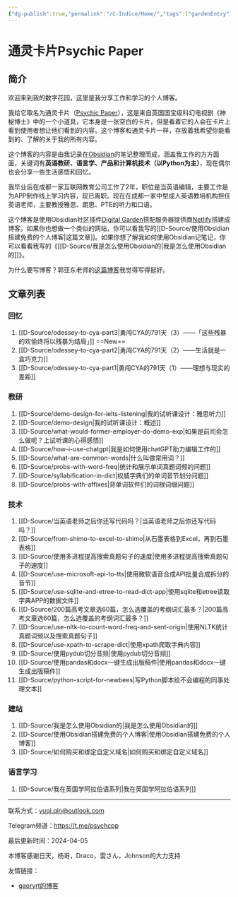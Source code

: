 ```yaml
---
{"dg-publish":true,"permalink":"/C-Indice/Home/","tags":["gardenEntry"],"created":"2023-09-21T09:27:51.000+08:00"}
---
```


# 通灵卡片Psychic Paper

## 简介
欢迎来到我的数字花园，这里是我分享工作和学习的个人博客。

我给它取名为通灵卡片（[Psychic Paper](https://tardis.fandom.com/wiki/Psychic_paper)），这是来自英国国宝级科幻电视剧《神秘博士》中的一个小道具，它本身是一张空白的卡片，但是看着它的人会在卡片上看到使用者想让他们看到的内容。这个博客和通灵卡片一样，存放着我希望你能看到的、了解的关于我的所有内容。

这个博客的内容是由我记录在[Obsidian](https://obsidian.md)的笔记整理而成，涵盖我工作的方方面面，关键词有**英语教研、语言学、产品和计算机技术（以Python为主）**，现在偶尔也会分享一些生活感悟和回忆。

我毕业后在成都一家互联网教育公司工作了2年，职位是当英语编辑，主要工作是为APP制作线上学习内容，现已离职。现在在成都一家中型成人英语教培机构担任英语老师，主要教授雅思、朗思、PTE的听力和口语。

这个博客是使用Obsidian社区插件[Digital Garden](https://github.com/obsidianMkdocs/obsidian-github-publisher)搭配服务器提供商[Netlify](https://app.netlify.com/teams/yuqiqin-a/overview)搭建成博客。如果你也想做一个类似的网站，你可以看我写的[[D-Source/使用Obsidian搭建免费的个人博客\|这篇文章]]。如果你想了解我如何使用Obsidian记笔记，你可以看看我写的《[[D-Source/我是怎么使用Obsidian的\|我是怎么使用Obsidian的]]》。

为什么要写博客？郭亚东老师的[这篇博客](https://www.dannyguo.com/blog/why-i-blog)我觉得写得挺好。


## 文章列表
### 回忆
1. [[D-Source/odessey-to-cya-part3\|勇闯CYA的791天（3）——「这些残暴的欢愉终将以残暴为结局」]] ==New==
2. [[D-Source/odessey-to-cya-part2\|勇闯CYA的791天（2）——生活就是一盒巧克力]] 
3. [[D-Source/odessey-to-cya-part1\|勇闯CYA的791天（1）——理想与现实的差距]]

### 教研
1. [[D-Source/demo-design-for-ielts-listening\|我的试听课设计：雅思听力]] 
2. [[D-Source/demo-design\|我的试听课设计：概述]] 
3. [[D-Source/what-would-former-employer-do-demo-exp\|如果是前司会怎么做呢？上试听课的心得感悟]] 
4. [[D-Source/how-i-use-chatgpt\|我是如何使用chatGPT助力编辑工作的]] 
5. [[D-Source/what-are-common-words\|什么叫做常用词？]] 
6. [[D-Source/probs-with-word-freq\|统计和展示单词真题词频的问题]] 
7. [[D-Source/syllabification-in-dict\|权威字典们的单词音节划分问题]]
8. [[D-Source/probs-with-affixes\|背单词软件们的词根词缀问题]]

### 技术
1. [[D-Source/当英语老师之后你还写代码吗？\|当英语老师之后你还写代码吗？]]
2. [[D-Source/from-shimo-to-excel-to-shimo\|从石墨表格到Excel，再到石墨表格]] 
3. [[D-Source/使用多进程提高搜索真题句子的速度\|使用多进程提高搜索真题句子的速度]]
4. [[D-Source/use-microsoft-api-to-tts\|使用微软语音合成API批量合成拆分的音节]] 
5. [[D-Source/use-sqlite-and-etree-to-read-dict-app\|使用sqlite和etree读取字典APP的数据文件]] 
6. [[D-Source/200篇高考文章选60篇，怎么选覆盖的考纲词汇最多？\|200篇高考文章选60篇，怎么选覆盖的考纲词汇最多？]]  
7. [[D-Source/use-nltk-to-count-word-freq-and-sent-origin\|使用NLTK统计真题词频以及搜索真题句子]]
8. [[D-Source/use-xpath-to-scrape-dict\|使用xpath爬取字典内容]]
9. [[D-Source/使用pydub切分音频\|使用pydub切分音频]]
10. [[D-Source/使用pandas和docx一键生成出版稿件\|使用pandas和docx一键生成出版稿件]]
11. [[D-Source/python-script-for-newbees\|写Python脚本给不会编程的同事处理文本]]

###  建站
1. [[D-Source/我是怎么使用Obsidian的\|我是怎么使用Obsidian的]] 
2.  [[D-Source/使用Obsidian搭建免费的个人博客\|使用Obsidian搭建免费的个人博客]]
3. [[D-Source/如何购买和绑定自定义域名\|如何购买和绑定自定义域名]]

### 语言学习
1. [[D-Source/我在英国学阿拉伯语系列\|我在英国学阿拉伯语系列]]


---
联系方式：yuqi.qin@outlook.com

Telegram频道：https://t.me/psychcpp

最后更新时间：2024-04-05

本博客感谢日天，杨哥，Draco，雲さん，Johnson的大力支持

友情链接：
- [gaoryrt的博客](https://gaoryrt.com/)